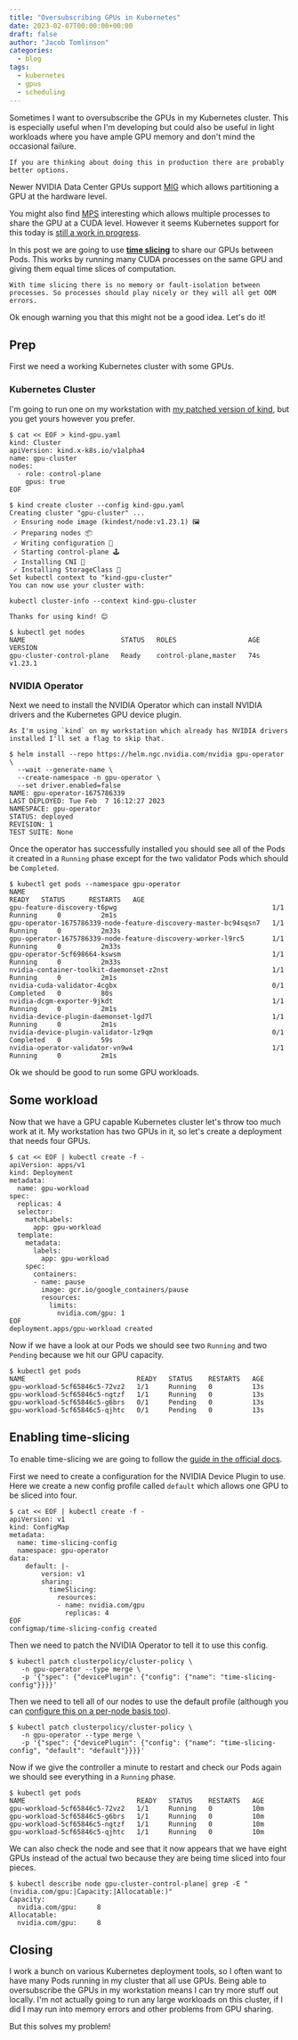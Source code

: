 ```yaml
---
title: "Oversubscribing GPUs in Kubernetes"
date: 2023-02-07T00:00:00+00:00
draft: false
author: "Jacob Tomlinson"
categories:
  - blog
tags:
  - kubernetes
  - gpus
  - scheduling
---
```


Sometimes I want to oversubscribe the GPUs in my Kubernetes cluster. This is especially useful when I'm developing but could also be useful in light workloads where you have ample GPU memory and don't mind the occasional failure.

```warning
If you are thinking about doing this in production there are probably better options.
```

Newer NVIDIA Data Center GPUs support [MIG](https://docs.nvidia.com/datacenter/cloud-native/kubernetes/mig-k8s.html) which allows partitioning a GPU at the hardware level.

You might also find [MPS](https://towardsdatascience.com/how-to-increase-gpu-utilization-in-kubernetes-with-nvidia-mps-e680d20c3181) interesting which allows multiple processes to share the GPU at a CUDA level. However it seems Kubernetes support for this today is [still a work in progress](https://developer.nvidia.com/blog/improving-gpu-utilization-in-kubernetes/).

In this post we are going to use [**time slicing**](https://docs.nvidia.com/datacenter/cloud-native/gpu-operator/gpu-sharing.html) to share our GPUs between Pods. This works by running many CUDA processes on the same GPU and giving them equal time slices of computation.

```warning
With time slicing there is no memory or fault-isolation between processes. So processes should play nicely or they will all get OOM errors.
```

Ok enough warning you that this might not be a good idea. Let's do it!

## Prep

First we need a working Kubernetes cluster with some GPUs.

### Kubernetes Cluster

 I'm going to run one on my workstation with [my patched version of kind](../../2022/quick-hack-adding-gpu-support-to-kind/), but you get yours however you prefer.

```console
$ cat << EOF > kind-gpu.yaml
kind: Cluster
apiVersion: kind.x-k8s.io/v1alpha4
name: gpu-cluster
nodes:
  - role: control-plane
    gpus: true
EOF
```

```console
$ kind create cluster --config kind-gpu.yaml
Creating cluster "gpu-cluster" ...
 ✓ Ensuring node image (kindest/node:v1.23.1) 🖼
 ✓ Preparing nodes 📦
 ✓ Writing configuration 📜
 ✓ Starting control-plane 🕹️
 ✓ Installing CNI 🔌
 ✓ Installing StorageClass 💾
Set kubectl context to "kind-gpu-cluster"
You can now use your cluster with:

kubectl cluster-info --context kind-gpu-cluster

Thanks for using kind! 😊
```

```console
$ kubectl get nodes
NAME                        STATUS   ROLES                  AGE   VERSION
gpu-cluster-control-plane   Ready    control-plane,master   74s   v1.23.1
```

### NVIDIA Operator

Next we need to install the NVIDIA Operator which can install NVIDIA drivers and the Kubernetes GPU device plugin.

```info
As I'm using `kind` on my workstation which already has NVIDIA drivers installed I'll set a flag to skip that.
```

```console
$ helm install --repo https://helm.ngc.nvidia.com/nvidia gpu-operator \
  --wait --generate-name \
  --create-namespace -n gpu-operator \
  --set driver.enabled=false
NAME: gpu-operator-1675786339
LAST DEPLOYED: Tue Feb  7 16:12:27 2023
NAMESPACE: gpu-operator
STATUS: deployed
REVISION: 1
TEST SUITE: None
```

Once the operator has successfully installed you should see all of the Pods it created in a `Running` phase except for the two validator Pods which should be `Completed`.

```console
$ kubectl get pods --namespace gpu-operator
NAME                                                              READY   STATUS      RESTARTS   AGE
gpu-feature-discovery-t6pwg                                       1/1     Running     0          2m1s
gpu-operator-1675786339-node-feature-discovery-master-bc94sqsn7   1/1     Running     0          2m33s
gpu-operator-1675786339-node-feature-discovery-worker-l9rc5       1/1     Running     0          2m33s
gpu-operator-5cf698664-kswsm                                      1/1     Running     0          2m33s
nvidia-container-toolkit-daemonset-z2nst                          1/1     Running     0          2m1s
nvidia-cuda-validator-4cgbx                                       0/1     Completed   0          80s
nvidia-dcgm-exporter-9jkdt                                        1/1     Running     0          2m1s
nvidia-device-plugin-daemonset-lgd7l                              1/1     Running     0          2m1s
nvidia-device-plugin-validator-lz9qm                              0/1     Completed   0          59s
nvidia-operator-validator-vn9w4                                   1/1     Running     0          2m1s
```

Ok we should be good to run some GPU workloads.

## Some workload

Now that we have a GPU capable Kubernetes cluster let's throw too much work at it. My workstation has two GPUs in it, so let's create a deployment that needs four GPUs.

```console
$ cat << EOF | kubectl create -f -
apiVersion: apps/v1
kind: Deployment
metadata:
  name: gpu-workload
spec:
  replicas: 4
  selector:
    matchLabels:
      app: gpu-workload
  template:
    metadata:
      labels:
        app: gpu-workload
    spec:
      containers:
      - name: pause
        image: gcr.io/google_containers/pause
        resources:
          limits:
            nvidia.com/gpu: 1
EOF
deployment.apps/gpu-workload created
```

Now if we have a look at our Pods we should see two `Running` and two `Pending` because we hit our GPU capacity.

```console
$ kubectl get pods
NAME                            READY   STATUS    RESTARTS   AGE
gpu-workload-5cf65846c5-72vz2   1/1     Running   0          13s
gpu-workload-5cf65846c5-ngtzf   1/1     Running   0          13s
gpu-workload-5cf65846c5-g6brs   0/1     Pending   0          13s
gpu-workload-5cf65846c5-qjhtc   0/1     Pending   0          13s
```

## Enabling time-slicing

To enable time-slicing we are going to follow the [guide in the official docs](https://docs.nvidia.com/datacenter/cloud-native/gpu-operator/gpu-sharing.html).

First we need to create a configuration for the NVIDIA Device Plugin to use. Here we create a new config profile called `default` which allows one GPU to be sliced into four.

```console
$ cat << EOF | kubectl create -f -
apiVersion: v1
kind: ConfigMap
metadata:
  name: time-slicing-config
  namespace: gpu-operator
data:
    default: |-
        version: v1
        sharing:
          timeSlicing:
            resources:
            - name: nvidia.com/gpu
              replicas: 4
EOF
configmap/time-slicing-config created
```

Then we need to patch the NVIDIA Operator to tell it to use this config.

```console
$ kubectl patch clusterpolicy/cluster-policy \
   -n gpu-operator --type merge \
   -p '{"spec": {"devicePlugin": {"config": {"name": "time-slicing-config"}}}}'
```

Then we need to tell all of our nodes to use the default profile (although you can [configure this on a per-node basis too](https://docs.nvidia.com/datacenter/cloud-native/gpu-operator/gpu-sharing.html#applying-a-time-slicing-configuration-per-node)).

```console
$ kubectl patch clusterpolicy/cluster-policy \
   -n gpu-operator --type merge \
   -p '{"spec": {"devicePlugin": {"config": {"name": "time-slicing-config", "default": "default"}}}}'
```

Now if we give the controller a minute to restart and check our Pods again we should see everything in a `Running` phase.

```console
$ kubectl get pods
NAME                            READY   STATUS    RESTARTS   AGE
gpu-workload-5cf65846c5-72vz2   1/1     Running   0          10m
gpu-workload-5cf65846c5-g6brs   1/1     Running   0          10m
gpu-workload-5cf65846c5-ngtzf   1/1     Running   0          10m
gpu-workload-5cf65846c5-qjhtc   1/1     Running   0          10m
```

We can also check the node and see that it now appears that we have eight GPUs instead of the actual two because they are being time sliced into four pieces.

```console
$ kubectl describe node gpu-cluster-control-plane| grep -E "(nvidia.com/gpu:|Capacity:|Allocatable:)"
Capacity:
  nvidia.com/gpu:     8
Allocatable:
  nvidia.com/gpu:     8
```

## Closing

I work a bunch on various Kubernetes deployment tools, so I often want to have many Pods running in my cluster that all use GPUs. Being able to oversubscribe the GPUs in my workstation means I can try more stuff out locally. I'm not actually going to run any large workloads on this cluster, if I did I may run into memory errors and other problems from GPU sharing.

But this solves my problem!

